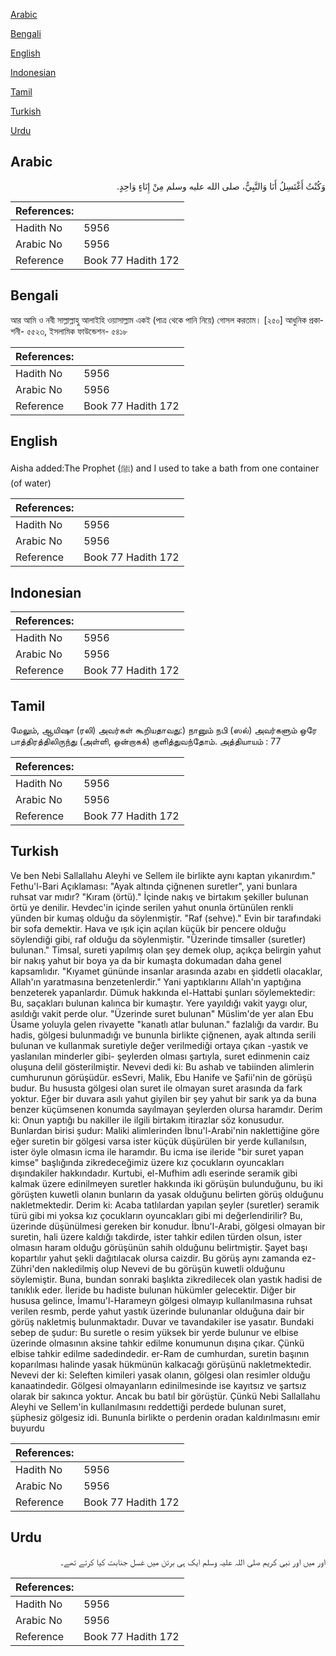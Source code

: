 [Arabic](#arabic)

[Bengali](#bengali)

[English](#english)

[Indonesian](#indonesian)

[Tamil](#tamil)

[Turkish](#turkish)

[Urdu](#urdu)

## Arabic


<div dir="rtl" lang="ar" style={{fontSize:'larger',backgroundColor:'#f8f9fa',padding:20}}>
وَكُنْتُ أَغْتَسِلُ أَنَا وَالنَّبِيُّ، صلى الله عليه وسلم مِنْ إِنَاءٍ وَاحِدٍ‏.‏
</div>
<div style={{backgroundColor:'#f8f9fa',padding:20, marginBottom: 10}}><table> <thead> <tr> <th>References:</th> <th></th> </tr> </thead> <tbody><tr><td>Hadith No</td><td>5956</td></tr><tr><td>Arabic No</td><td>5956</td></tr><tr><td>Reference</td><td>Book 77 Hadith 172</td></tr></tbody></table></div>

## Bengali


<div dir="ltr" lang="bn" style={{fontSize:'larger',backgroundColor:'#f8f9fa',padding:20}}>
আর আমি ও নবী সাল্লাল্লাহু আলাইহি ওয়াসাল্লাম একই (পাত্র থেকে পানি নিয়ে) গোসল করতাম। [২৫০] আধুনিক প্রকাশনী- ৫৫২৩, ইসলামিক ফাউন্ডেশন- ৫৪১৮
</div>
<div style={{backgroundColor:'#f8f9fa',padding:20, marginBottom: 10}}><table> <thead> <tr> <th>References:</th> <th></th> </tr> </thead> <tbody><tr><td>Hadith No</td><td>5956</td></tr><tr><td>Arabic No</td><td>5956</td></tr><tr><td>Reference</td><td>Book 77 Hadith 172</td></tr></tbody></table></div>

## English


<div dir="ltr" lang="en" style={{fontSize:'larger',backgroundColor:'#f8f9fa',padding:20}}>
Aisha added:The Prophet (ﷺ) and I used to take a bath from one container (of water)
</div>
<div style={{backgroundColor:'#f8f9fa',padding:20, marginBottom: 10}}><table> <thead> <tr> <th>References:</th> <th></th> </tr> </thead> <tbody><tr><td>Hadith No</td><td>5956</td></tr><tr><td>Arabic No</td><td>5956</td></tr><tr><td>Reference</td><td>Book 77 Hadith 172</td></tr></tbody></table></div>

## Indonesian


<div dir="ltr" lang="id" style={{fontSize:'larger',backgroundColor:'#f8f9fa',padding:20}}>

</div>
<div style={{backgroundColor:'#f8f9fa',padding:20, marginBottom: 10}}><table> <thead> <tr> <th>References:</th> <th></th> </tr> </thead> <tbody><tr><td>Hadith No</td><td>5956</td></tr><tr><td>Arabic No</td><td>5956</td></tr><tr><td>Reference</td><td>Book 77 Hadith 172</td></tr></tbody></table></div>

## Tamil


<div dir="ltr" lang="ta" style={{fontSize:'larger',backgroundColor:'#f8f9fa',padding:20}}>
மேலும், ஆயிஷா (ரலி) அவர்கள் கூறியதாவது:) நானும் நபி (ஸல்) அவர்களும் ஒரே பாத்திரத்திலிருந்து (அள்ளி, ஒன்றாகக்) குளித்துவந்தோம். அத்தியாயம் : 77
</div>
<div style={{backgroundColor:'#f8f9fa',padding:20, marginBottom: 10}}><table> <thead> <tr> <th>References:</th> <th></th> </tr> </thead> <tbody><tr><td>Hadith No</td><td>5956</td></tr><tr><td>Arabic No</td><td>5956</td></tr><tr><td>Reference</td><td>Book 77 Hadith 172</td></tr></tbody></table></div>

## Turkish


<div dir="ltr" lang="tr" style={{fontSize:'larger',backgroundColor:'#f8f9fa',padding:20}}>
Ve ben Nebi Sallallahu Aleyhi ve Sellem ile birlikte aynı kaptan yıkanırdım." Fethu'l-Bari Açıklaması: "Ayak altında çiğnenen suretler", yani bunlara ruhsat var mıdır? "Kıram (örtü)." İçinde nakış ve birtakım şekiller bulunan örtü ye denilir. Hevdec'in içinde serilen yahut onunla örtünülen renkli yünden bir kumaş olduğu da söylenmiştir. "Raf (sehve)." Evin bir tarafındaki bir sofa demektir. Hava ve ışık için açılan küçük bir pencere olduğu söylendiği gibi, raf olduğu da söylenmiştir. "Üzerinde timsaller (suretler) bulunan." Timsal, sureti yapılmış olan şey demek olup, açıkça belirgin yahut bir nakış yahut bir boya ya da bir kumaşta dokumadan daha genel kapsamlıdır. "Kıyamet gününde insanlar arasında azabı en şiddetli olacaklar, Allah'ın yaratmasına benzetenlerdir." Yani yaptıklarını Allah'ın yaptığına benzeterek yapanlardır. Dümuk hakkında el-Hattabi şunları söylemektedir: Bu, saçakları bulunan kalınca bir kumaştır. Yere yayıldığı vakit yaygı olur, asıldığı vakit perde olur. "Üzerinde suret bulunan" Müslim'de yer alan Ebu Üsame yoluyla gelen rivayette "kanatlı atlar bulunan." fazlalığı da vardır. Bu hadis, gölgesi bulunmadığı ve bununla birlikte çiğnenen, ayak altında serili bulunan ve kullanmak suretiyle değer verilmediği ortaya çıkan -yastık ve yaslanılan minderler gibi- şeylerden olması şartıyla, suret edinmenin caiz oluşuna delil gösterilmiştir. Nevevi dedi ki: Bu ashab ve tabiinden alimlerin cumhurunun görüşüdür. esSevri, Malik, Ebu Hanife ve Şafii'nin de görüşü budur. Bu hususta gölgesi olan suret ile olmayan suret arasında da fark yoktur. Eğer bir duvara asılı yahut giyilen bir şey yahut bir sarık ya da buna benzer küçümsenen konumda sayılmayan şeylerden olursa haramdır. Derim ki: Onun yaptığı bu nakiller ile ilgili birtakım itirazlar söz konusudur. Bunlardan birisi şudur: Maliki alimlerinden İbnu'l-Arabi'nin naklettiğine göre eğer suretin bir gölgesi varsa ister küçük düşürülen bir yerde kullanılsın, ister öyle olmasın icma ile haramdır. Bu icma ise ileride "bir suret yapan kimse" başlığında zikredeceğimiz üzere kız çocukların oyuncakları dışındakiler hakkındadır. Kurtubi, el-Mufhim adlı eserinde seramik gibi kalmak üzere edinilmeyen suretler hakkında iki görüşün bulunduğunu, bu iki görüşten kuwetli olanın bunların da yasak olduğunu belirten görüş olduğunu nakletmektedir. Derim ki: Acaba tatlılardan yapılan şeyler (suretler) seramik türü gibi mi yoksa kız çocukların oyuncakları gibi mi değerlendirilir? Bu, üzerinde düşünülmesi gereken bir konudur. İbnu'l-Arabi, gölgesi olmayan bir suretin, hali üzere kaldığı takdirde, ister tahkir edilen türden olsun, ister olmasın haram olduğu görüşünün sahih olduğunu belirtmiştir. Şayet başı kopartılır yahut şekli dağıtılacak olursa caizdir. Bu görüş aynı zamanda ez-Zühri'den nakledilmiş olup Nevevi de bu görüşün kuwetli olduğunu söylemiştir. Buna, bundan sonraki başlıkta zikredilecek olan yastık hadisi de tanıklık eder. İleride bu hadiste bulunan hükümler gelecektir. Diğer bir hususa gelince, İmamu'l-Harameyn gölgesi olmayıp kullanılmasına ruhsat verilen resmb, perde yahut yastık üzerinde bulunanlar olduğuna dair bir görüş nakletmiş bulunmaktadır. Duvar ve tavandakiler ise yasatır. Bundaki sebep de şudur: Bu suretle o resim yüksek bir yerde bulunur ve elbise üzerinde olmasının aksine tahkir edilme konumunun dışına çıkar. Çünkü elbise tahkir edilme sadedindedir. er-Ram de cumhurdan, suretin başının koparılması halinde yasak hükmünün kalkacağı görüşünü nakletmektedir. Nevevi der ki: Seleften kimileri yasak olanın, gölgesi olan resimler olduğu kanaatindedir. Gölgesi olmayanların edinilmesinde ise kayıtsız ve şartsız olarak bir sakınca yoktur. Ancak bu batıl bir görüştür. Çünkü Nebi Sallallahu Aleyhi ve Sellem'in kullanılmasını reddettiği perdede bulunan suret, şüphesiz gölgesiz idi. Bununla birlikte o perdenin oradan kaldırılmasını emir buyurdu
</div>
<div style={{backgroundColor:'#f8f9fa',padding:20, marginBottom: 10}}><table> <thead> <tr> <th>References:</th> <th></th> </tr> </thead> <tbody><tr><td>Hadith No</td><td>5956</td></tr><tr><td>Arabic No</td><td>5956</td></tr><tr><td>Reference</td><td>Book 77 Hadith 172</td></tr></tbody></table></div>

## Urdu


<div dir="rtl" lang="ur" style={{fontSize:'larger',backgroundColor:'#f8f9fa',padding:20}}>
اور میں اور نبی کریم صلی اللہ علیہ وسلم ایک ہی برتن میں غسل جنابت کیا کرتے تھے۔
</div>
<div style={{backgroundColor:'#f8f9fa',padding:20, marginBottom: 10}}><table> <thead> <tr> <th>References:</th> <th></th> </tr> </thead> <tbody><tr><td>Hadith No</td><td>5956</td></tr><tr><td>Arabic No</td><td>5956</td></tr><tr><td>Reference</td><td>Book 77 Hadith 172</td></tr></tbody></table></div>